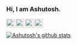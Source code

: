 ### Hi, I am Ashutosh.

<a href="https://twitter.com/hiashutoshsingh">
  <img align="left" alt="Ashu's Twitter" width="22px" src="https://cdn.jsdelivr.net/npm/simple-icons@v3/icons/twitter.svg" />
</a>
<a href="https://linkedin.com/in/hiashutoshsingh">
  <img align="left" alt="Ashu's Linkdein" width="22px" src="https://cdn.jsdelivr.net/npm/simple-icons@v3/icons/linkedin.svg" />
</a>
<a href="https://github.com/hiashutoshsingh">
  <img align="left" alt="Ashu's Github" width="22px" src="https://cdn.jsdelivr.net/npm/simple-icons@v3/icons/github.svg" />
</a>
<a href="https://instagram.com/hiashutoshsingh">
  <img align="left" alt="Ashu's Instagram" width="22px" src="https://cdn.jsdelivr.net/npm/simple-icons@v3/icons/instagram.svg" />
</a>

<br/>
<br/>

<a href="https://github.com/hiashutoshsingh">
 <img align="center" src="https://github-readme-stats.vercel.app/api?username=hiashutoshsingh&show_icons=true&theme=gotham&line_height=27" alt="Ashutosh's github stats"/>

